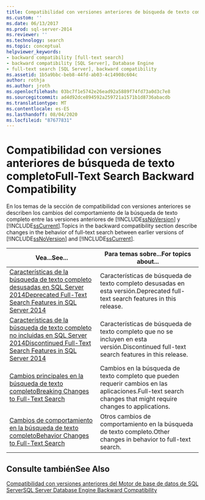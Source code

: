 ```yaml
---
title: Compatibilidad con versiones anteriores de búsqueda de texto completo | Microsoft Docs
ms.custom: ''
ms.date: 06/13/2017
ms.prod: sql-server-2014
ms.reviewer: ''
ms.technology: search
ms.topic: conceptual
helpviewer_keywords:
- backward compatibility [full-text search]
- backward compatibility [SQL Server], Database Engine
- full-text search [SQL Server], backward compatibility
ms.assetid: 1b5a9bbc-beb8-44fd-ab03-4c14908c604c
author: rothja
ms.author: jroth
ms.openlocfilehash: 03bc7f1e5742e26ead92a5889f74fd73a0d3c7e8
ms.sourcegitcommit: ad4d92dce894592a259721a1571b1d8736abacdb
ms.translationtype: MT
ms.contentlocale: es-ES
ms.lasthandoff: 08/04/2020
ms.locfileid: "87677831"
---
```

# <a name="full-text-search-backward-compatibility"></a><span data-ttu-id="a7721-102">Compatibilidad con versiones anteriores de búsqueda de texto completo</span><span class="sxs-lookup"><span data-stu-id="a7721-102">Full-Text Search Backward Compatibility</span></span>
  <span data-ttu-id="a7721-103">En los temas de la sección de compatibilidad con versiones anteriores se describen los cambios del comportamiento de la búsqueda de texto completo entre las versiones anteriores de [!INCLUDE[ssNoVersion](../includes/ssnoversion-md.md)] y [!INCLUDE[ssCurrent](../includes/sscurrent-md.md)].</span><span class="sxs-lookup"><span data-stu-id="a7721-103">Topics in the backward compatibility section describe changes in the behavior of full-text search between earlier versions of [!INCLUDE[ssNoVersion](../includes/ssnoversion-md.md)] and [!INCLUDE[ssCurrent](../includes/sscurrent-md.md)].</span></span>  
  
|<span data-ttu-id="a7721-104">Vea...</span><span class="sxs-lookup"><span data-stu-id="a7721-104">See...</span></span>|<span data-ttu-id="a7721-105">Para temas sobre...</span><span class="sxs-lookup"><span data-stu-id="a7721-105">For topics about...</span></span>|  
|----------|-----------------------|  
|[<span data-ttu-id="a7721-106">Características de la búsqueda de texto completo desusadas en SQL Server 2014</span><span class="sxs-lookup"><span data-stu-id="a7721-106">Deprecated Full-Text Search Features in SQL Server 2014</span></span>](../relational-databases/search/deprecated-full-text-search-features-in-sql-server-2016.md)|<span data-ttu-id="a7721-107">Características de búsqueda de texto completo desusadas en esta versión.</span><span class="sxs-lookup"><span data-stu-id="a7721-107">Deprecated full-text search features in this release.</span></span>|  
|[<span data-ttu-id="a7721-108">Características de la búsqueda de texto completo no incluidas en SQL Server 2014</span><span class="sxs-lookup"><span data-stu-id="a7721-108">Discontinued Full-Text Search Features in SQL Server 2014</span></span>](../../2014/database-engine/discontinued-full-text-search-features-in-sql-server-2014.md)|<span data-ttu-id="a7721-109">Características de búsqueda de texto completo que no se incluyen en esta versión.</span><span class="sxs-lookup"><span data-stu-id="a7721-109">Discontinued full-text search features in this release.</span></span>|  
|[<span data-ttu-id="a7721-110">Cambios principales en la búsqueda de texto completo</span><span class="sxs-lookup"><span data-stu-id="a7721-110">Breaking Changes to Full-Text Search</span></span>](breaking-changes-to-full-text-search.md)|<span data-ttu-id="a7721-111">Cambios en la búsqueda de texto completo que pueden requerir cambios en las aplicaciones.</span><span class="sxs-lookup"><span data-stu-id="a7721-111">Full-text search changes that might require changes to applications.</span></span>|  
|[<span data-ttu-id="a7721-112">Cambios de comportamiento en la búsqueda de texto completo</span><span class="sxs-lookup"><span data-stu-id="a7721-112">Behavior Changes to Full-Text Search</span></span>](../../2014/database-engine/behavior-changes-to-full-text-search.md)|<span data-ttu-id="a7721-113">Otros cambios de comportamiento en la búsqueda de texto completo.</span><span class="sxs-lookup"><span data-stu-id="a7721-113">Other changes in behavior to full-text search.</span></span>|  
  
## <a name="see-also"></a><span data-ttu-id="a7721-114">Consulte también</span><span class="sxs-lookup"><span data-stu-id="a7721-114">See Also</span></span>  
 [<span data-ttu-id="a7721-115">Compatibilidad con versiones anteriores del Motor de base de datos de SQL Server</span><span class="sxs-lookup"><span data-stu-id="a7721-115">SQL Server Database Engine Backward Compatibility</span></span>](sql-server-database-engine-backward-compatibility.md)  
  
  
